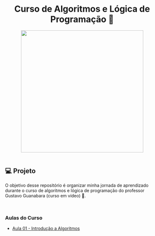 

<h1 align="center">
  Curso de Algoritmos e Lógica de Programação 🧩
</h1>

<div align="center">
    <img src="https://www.cursoemvideo.com/wp-content/uploads/2019/08/cursoemvideo-logo-branca.png" width="400px" /> 
</div>

<br>

<h2>💻 Projeto</h2>

O objetivo desse repositório é organizar minha jornada de aprendizado durante o curso 
de algoritmos e lógica de programação do professor Gustavo Guanabara (curso em vídeo) 💙.

<br>

<h3>Aulas do Curso</h3>
<ul>
  <li><a href="./aula01.md">Aula 01 - Introdução a Algoritmos</a></li>
</ul>